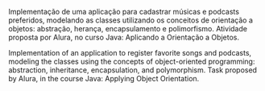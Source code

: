 Implementação de uma aplicação para cadastrar músicas e podcasts preferidos, modelando as classes utilizando os conceitos de orientação a objetos: abstração, herança, encapsulamento e polimorfismo.
Atividade proposta por Alura, no curso Java: Aplicando a Orientação a Objetos.

Implementation of an application to register favorite songs and podcasts, modeling the classes using the concepts of object-oriented programming: abstraction, inheritance, encapsulation, and polymorphism.
Task proposed by Alura, in the course Java: Applying Object Orientation.
